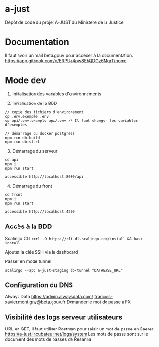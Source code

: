 # a-just
Dépôt de code du projet A-JUST du Ministère de la Justice

# Documentation
Il faut avoir un mail beta.gouv pour accéder à la documentation.
https://app.gitbook.com/o/ERPUa4pw8EhQDGz6MqrT/home

# Mode dev
1. Initialisation des variables d'environnements

2. Initialisation de la BDD
```
// copie des fichiers d'environement
cp .env.exemple .env
cp api/.env.example api/.env // Il faut changer les variables d'exemples

// démarrage du docker postgress
npm run db:build
npm run db:start
```

3. Démarrage du serveur
```
cd api
npm i
npm run start

accéssible http://localhost:8080/api
```

4. Démarrage du front
```
cd front
npm i
npm run start

accéssible http://localhost:4200
```

## Accès à la BDD
Scalingo CLI
```curl -O https://cli-dl.scalingo.com/install && bash install```

Ajouter la clée SSH via le dashboard

Passer en mode tunnel
```
scalingo --app a-just-staging db-tunnel "DATABASE_URL"
```

## Configuration du DNS
Always Data
https://admin.alwaysdata.com/
francois-xavier.montigny@beta.gouv.fr
Demander le mot de passe à FX

## Visibilité des logs serveur utilisateurs
URL en GET, il faut utiliser Postman pour saisir un mot de passe en Baerer. 
https://a-just.incubateur.net/logs/system
Les mots de passe sont sur le document des mots de passes de Resanna
